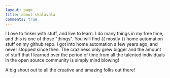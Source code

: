 ```yaml
---
layout: page
title: about skalavala
comments: true
---
```


I Love to tinker with stuff, and live to learn. I do many things in my free time, and this is one of those "things". You will find {{ mostly }} home automation stuff on my github repo. I got into home automation a few years ago, and never stopped since then. The craziness only grew bigger and the amount of stuff that I learned over the period of time from all the talented individuals in the open source community is simply mind blowing!

A big shout out to all the creative and amazing folks out there!

